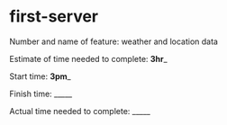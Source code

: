 # first-server

Number and name of feature: weather and location data

Estimate of time needed to complete: __3hr___

Start time: __3pm___

Finish time: _____

Actual time needed to complete: _____